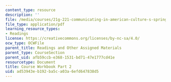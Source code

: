 ```yaml
---
content_type: resource
description: ''
file: /media/courses/21g-221-communicating-in-american-culture-s-spring-2019/ad53943eb192ba5ca03a6efd647838d5_MIT21G_221S19_cw2.pdf
file_type: application/pdf
learning_resource_types:
- Readings
license: https://creativecommons.org/licenses/by-nc-sa/4.0/
ocw_type: OCWFile
parent_title: Readings and Other Assigned Materials
parent_type: CourseSection
parent_uid: afb59ccb-e368-1531-bd71-47e1777cd41e
resourcetype: Document
title: Course Workbook Part 2
uid: ad53943e-b192-ba5c-a03a-6efd647838d5
---
```

